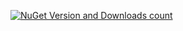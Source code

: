 [![NuGet Version and Downloads count](https://buildstats.info/nuget/TJC.Inclusion)](https://www.nuget.org/packages/TJC.Inclusion)

